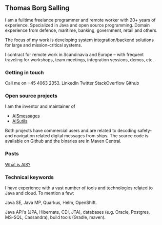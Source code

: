 ## Thomas Borg Salling

I am a fulltime freelance programmer and remote worker with 20+ years of experience. Specialized in Java and open source programming. Domain experience from defence, maritime, banking, government, retail and others.

The focus of my work is developing system integration/backend solutions for large and mission-critical systems.

I contract for remote work in Scandinavia and Europe – with frequent traveling for workshops, team meetings, integration sessions, demos, etc.

### Getting in touch

Call me on +45 4063 2353.
LinkedIn
Twitter
StackOverflow
Github

### Open source projects

I am the inventor and maintainer of 

- [AISmessages](https://github.com/tbsalling/aismessages)
- [AISutils](https://github.com/tbsalling/aisutils)

Both projects have commercial users and are related to decoding safety- and navigation related digital messages from ships. The source code is available on Github and the binaries are in Maven Central.

### Posts

[What is AIS?](./blog_000_ais.html)

### Technical keywords

I have experience with a vast number of tools and technologies related to Java and cloud. To mention a few:

Java SE, Java MP, Quarkus, Helm, OpenShift.

Java API's (JPA, Hibernate, CDI, JTA), databases (e.g. Oracle, Postgres, MS-SQL, Cassandra), build tools (Gradle, maven).
